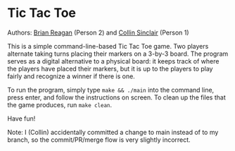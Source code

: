 # Tic Tac Toe

Authors: [Brian Reagan](https://github.com/BrianD-Reagan) (Person 2)
and [Collin Sinclair](https://github.com/collinsinclair) (Person 1)

This is a simple command-line-based Tic Tac Toe game. Two players alternate taking turns placing their markers on a
3-by-3 board. The program serves as a digital alternative to a physical board: it keeps track of where the players have
placed their markers, but it is up to the players to play fairly and recognize a winner if there is one.

To run the program, simply type `make && ./main` into the command line, press enter, and follow the instructions on
screen. To clean up the files that the game produces, run `make clean`.

Have fun!

Note: I (Collin) accidentally committed a change to main instead of to my branch, so the commit/PR/merge flow is very slightly incorrect.
